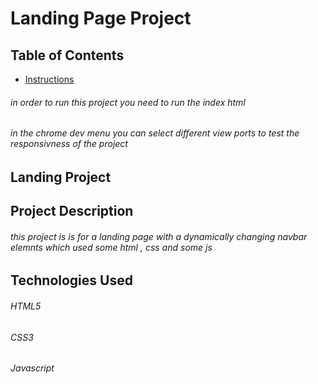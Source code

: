 # Landing Page Project

## Table of Contents

* [Instructions](#instructions)

###### in order to run this project you need to run the index html
###### in the chrome dev menu you can select different view ports to test the responsivness of the project
 
 

## Landing Project


## Project Description
###### this project is is for a landing page with a dynamically changing navbar elemnts which used some html , css and some js

## Technologies Used

###### HTML5
###### CSS3
###### Javascript
